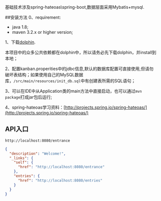 基础技术涉及spring-hateoas\spring-boot,数据层面采用Mybatis+mysql.


##安装方法 
0、requirement:  
* java 1.8;  
* maven 3.2.x or higher version; 


1、下载[dolphin](https://github.com/xubitao/dolphin).

   本项目中的众多公共依赖都在dolphin中，所以请务必先下载dolphin，并install到本地；

2、配置kanban.properities中的jdbc信息,默认的数据库配置可直接使用,但请勿破坏表结构；如果使用自己的MySQL数据库，`/src/main/resources/init_db.sql`中有创建表所需的SQL语句；

3、可以在IDE中从Application类的main方法中直接启动，也可以通过`mvn package`打成jar包后运行;

4、spring-hateoas学习资料：[http://projects.spring.io/spring-hateoas/](http://projects.spring.io/spring-hateoas/)
## API入口
```
http://localhost:8080/entrance
```
```json
{
  "description": "Welcome!",
  "_links": {
    "self": {
      "href": "http://localhost:8080/entrance"
    },
    "entries": {
      "href": "http://localhost:8080/entries"
    }
  }
}

```
